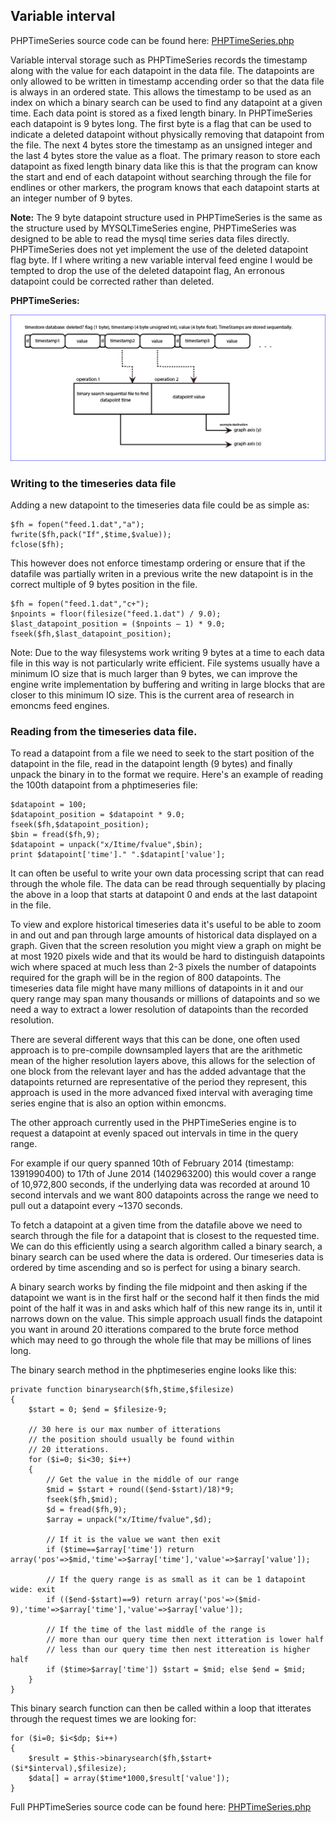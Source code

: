 ## Variable interval

PHPTimeSeries source code can be found here: [PHPTimeSeries.php](https://github.com/emoncms/emoncms/blob/master/Modules/feed/engine/PHPTimeSeries.php)

Variable interval storage such as PHPTimeSeries records the timestamp along with the value for each datapoint in the data file. The datapoints are only allowed to be written in timestamp accending order so that the data file is always in an ordered state. This allows the timestamp to be used as an index on which a binary search can be used to find any datapoint at a given time.
Each data point is stored as a fixed length binary. In PHPTimeSeries each datapoint is 9 bytes long. The first byte is a flag that can be used to indicate a deleted datapoint without physically removing that datapoint from the file. The next 4 bytes store the timestamp as an unsigned integer and the last 4 bytes store the value as a float. The primary reason to store each datapoint as fixed length binary data like this is that the program can know the start and end of each datapoint without searching through the file for endlines or other markers, the program knows that each datapoint starts at an integer number of 9 bytes.

**Note:** The 9 byte datapoint structure used in PHPTimeSeries is the same as the structure used by MYSQLTimeSeries engine, PHPTimeSeries was designed to be able to read the mysql time series data files directly. PHPTimeSeries does not yet implement the use of the deleted datapoint flag byte. If I where writing a new variable interval feed engine I would be tempted to drop the use of the deleted datapoint flag, An erronous datapoint could be corrected rather than deleted.

**PHPTimeSeries:**

![Variable Interval data file structure](files/variableinterval.png)

### Writing to the timeseries data file

Adding a new datapoint to the timeseries data file could be as simple as:

    $fh = fopen("feed.1.dat","a");
    fwrite($fh,pack("If",$time,$value));
    fclose($fh);

This however does not enforce timestamp ordering or ensure that if the datafile was partially writen in a previous write the new datapoint is in the correct multiple of 9 bytes position in the file.

    $fh = fopen("feed.1.dat","c+");
    $npoints = floor(filesize("feed.1.dat") / 9.0);
    $last_datapoint_position = ($npoints – 1) * 9.0;
    fseek($fh,$last_datapoint_position);

Note: Due to the way filesystems work writing 9  bytes at a time to each data file in this way is not particularly write efficient. File systems usually have a minimum IO size that is much larger than 9 bytes, we can improve the engine write implementation by buffering and writing in large blocks that are closer to this minimum IO size. This is the current area of research in emoncms feed engines.

### Reading from the timeseries data file.

To read a datapoint from a file we need to seek to the start position of the datapoint in the file, read in the datapoint length (9 bytes) and finally unpack the binary in to the format we require. Here's an example of reading the 100th datapoint from a phptimeseries file:

    $datapoint = 100;
    $datapoint_position = $datapoint * 9.0;
    fseek($fh,$datapoint_position);
    $bin = fread($fh,9);
    $datapoint = unpack("x/Itime/fvalue",$bin);
    print $datapoint['time']." ".$datapint['value'];

It can often be useful to write your own data processing script that can read through the whole file. The data can be read through sequentially by placing the above in a loop that starts at datapoint 0 and ends at the last datapoint in the file.

To view and explore historical timeseries data it's useful to be able to zoom in and out and pan through large amounts of historical data displayed on a graph. Given that the screen resolution you might view a graph on might be at most 1920 pixels wide and that its would be hard to distinguish datapoints wich where spaced at much less than 2-3 pixels the number of datapoints required for the graph will be in the region of 800 datapoints. The timeseries data file might have many millions of datapoints in it and our query range may span many thousands or millions of datapoints and so we need a way to extract a lower resolution of datapoints than the recorded resolution.

There are several different ways that this can be done, one often used approach is to pre-compile downsampled layers that are the arithmetic mean of the higher resolution layers above, this allows for the selection of one block from the relevant layer and has the added advantage that the datapoints returned are representative of the period they represent, this approach is used in the more advanced fixed interval with averaging time series engine that is also an option within emoncms.

The other approach currently used in the PHPTimeSeries engine is to request a datapoint at evenly spaced out intervals in time in the query range.

For example if our query spanned 10th of February 2014 (timestamp: 1391990400) to 17th of June 2014 (1402963200) this would cover a range of 10,972,800 seconds, if the underlying data was recorded at around 10 second intervals and we want 800 datapoints across the range we need to pull out a datapoint every ~1370 seconds.

To fetch a datapoint at a given time from the  datafile above we need to search through the file for a datapoint that is closest to the requested time. We can do this efficiently using a search algorithm called a binary search, a binary search can be used where the data is ordered. Our timeseries data is ordered by time ascending and so is perfect for using a binary search.

A binary search works by finding the file midpoint and then asking if the datapoint we want is in the first half or the second half it then finds the mid point of the half it was in and asks which half of this new range its in, until it narrows down on the value. This simple approach usuall finds the datapoint you want in around 20 itterations compared to the brute force method which may need to go through the whole file that may be millions of lines long.

The binary search method in the phptimeseries engine looks like this:

    private function binarysearch($fh,$time,$filesize)
    {
        $start = 0; $end = $filesize-9;

        // 30 here is our max number of itterations
        // the position should usually be found within
        // 20 itterations.
        for ($i=0; $i<30; $i++)
        {
            // Get the value in the middle of our range
            $mid = $start + round(($end-$start)/18)*9;
            fseek($fh,$mid);
            $d = fread($fh,9);
            $array = unpack("x/Itime/fvalue",$d);

            // If it is the value we want then exit
            if ($time==$array['time']) return array('pos'=>$mid,'time'=>$array['time'],'value'=>$array['value']);

            // If the query range is as small as it can be 1 datapoint wide: exit
            if (($end-$start)==9) return array('pos'=>($mid-9),'time'=>$array['time'],'value'=>$array['value']);

            // If the time of the last middle of the range is
            // more than our query time then next itteration is lower half
            // less than our query time then nest ittereation is higher half
            if ($time>$array['time']) $start = $mid; else $end = $mid;
        }
    }

This binary search function can then be called within a loop that itterates through the request times we are looking for:

    for ($i=0; $i<$dp; $i++)
    {
        $result = $this->binarysearch($fh,$start+($i*$interval),$filesize);
        $data[] = array($time*1000,$result['value']);
    }

Full PHPTimeSeries source code can be found here: [PHPTimeSeries.php](https://github.com/emoncms/emoncms/blob/master/Modules/feed/engine/PHPTimeSeries.php)
